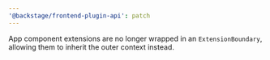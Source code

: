 ```yaml
---
'@backstage/frontend-plugin-api': patch
---
```


App component extensions are no longer wrapped in an `ExtensionBoundary`, allowing them to inherit the outer context instead.
